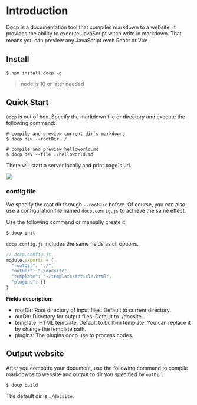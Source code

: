 # Introduction

Docp is a documentation tool that compiles markdown to a  website. It provides the ability to execute JavaScript witch write in markdown. That means  you can preview any JavaScript even React or Vue！

## Install

```shell
$ npm install docp -g
```

> node.js 10 or later needed


## Quick Start

`Docp` is out of box. Specify the markdown file or directory and execute the following command:

```shell
# compile and preview current dir`s markdowns
$ docp dev --rootDir ./

# compile and preview helloworld.md
$ docp dev --file ./helloworld.md
```

There will start a server locally and print page`s url.

![](http://img.tanghb.cn/dev.jpg)



### config file

We specify the root dir through `--rootDir` before. Of course, you can also use a configuration file named `docp.config.js` to achieve the same effect.

Use the following command or manually create it.

```shell
$ docp init
```

 `docp.config.js` includes the same fields as cli options.

```javascript
// docp.config.js
module.exports = {
  "rootDir": "./",
  "outDir": "./docsite",
  "template": "~/template/article.html",
  "plugins": {}
}
```

**Fields description:**

- rootDir: Root directory of input files. Default to current directory.
- outDir: Directory for output files. Default to ./docsite.
- template: HTML template. Default to built-in template. You can replace it by change the template path.
- plugins: The plugins docp use to process codes.



## Output website

After you complete your document, use the following command to compile markdowns to website and output to dir you specified by `outDir`.

```shell
$ docp build
```

The default dir is `./docsite`.